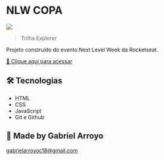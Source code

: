 # NLW COPA

<img src="https://imgur.com/a/8byG0SA">

> Trilha Explorer

Projeto construído do evento Next Level Week da Rocketseat.

[🔗 Clique aqui para acessar](https://gabrielarroyoc.github.io/nlw-copa/)


## 🛠 Tecnologias

- HTML
- CSS
- JavaScript
- Git e Github

## 💛 Made by Gabriel Arroyo

gabrielarroyoc18@gmail.com

